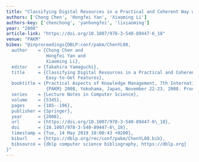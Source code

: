 ```yaml
---
title: "Classifying Digital Resources in a Practical and Coherent Way with Easy-to-Get Features"
authors: ['Chong Chen', 'Hongfei Yan', 'Xiaoming Li']
authors-key: ['chenchong', 'yanhongfei', 'lixiaoming']
year: "2008"
article-link: "https://doi.org/10.1007/978-3-540-89447-6_18"
venue: "PAKM"
bibex: "@inproceedings{DBLP:conf/pakm/ChenYL08,
  author    = {Chong Chen and
               Hongfei Yan and
               Xiaoming Li},
  editor    = {Takahira Yamaguchi},
  title     = {Classifying Digital Resources in a Practical and Coherent Way with
               Easy-to-Get Features},
  booktitle = {Practical Aspects of Knowledge Management, 7th International Conference,
               {PAKM} 2008, Yokohama, Japan, November 22-23, 2008. Proceedings},
  series    = {Lecture Notes in Computer Science},
  volume    = {5345},
  pages     = {185--196},
  publisher = {Springer},
  year      = {2008},
  url       = {https://doi.org/10.1007/978-3-540-89447-6\_18},
  doi       = {10.1007/978-3-540-89447-6\_18},
  timestamp = {Tue, 14 May 2019 10:00:43 +0200},
  biburl    = {https://dblp.org/rec/conf/pakm/ChenYL08.bib},
  bibsource = {dblp computer science bibliography, https://dblp.org}
}"
---
```

